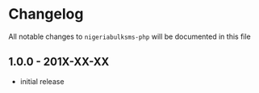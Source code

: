 # Changelog

All notable changes to `nigeriabulksms-php` will be documented in this file

## 1.0.0 - 201X-XX-XX

- initial release
